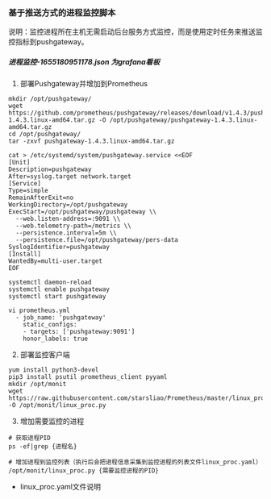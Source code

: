 ### 基于推送方式的进程监控脚本
说明：监控进程所在主机无需启动后台服务方式监控，而是使用定时任务来推送监控指标到pushgateway。
##### 进程监控-1655180951178.json 为grafana看板

1. 部署Pushgateway并增加到Prometheus
```
mkdir /opt/pushgateway/
wget https://github.com/prometheus/pushgateway/releases/download/v1.4.3/pushgateway-1.4.3.linux-amd64.tar.gz -O /opt/pushgateway/pushgateway-1.4.3.linux-amd64.tar.gz
cd /opt/pushgateway/
tar -zxvf pushgateway-1.4.3.linux-amd64.tar.gz

cat > /etc/systemd/system/pushgateway.service <<EOF
[Unit]
Description=pushgateway
After=syslog.target network.target
[Service]
Type=simple
RemainAfterExit=no
WorkingDirectory=/opt/pushgateway
ExecStart=/opt/pushgateway/pushgateway \\
  --web.listen-address=:9091 \\
  --web.telemetry-path=/metrics \\
  --persistence.interval=5m \\
  --persistence.file=/opt/pushgateway/pers-data
SyslogIdentifier=pushgateway
[Install]
WantedBy=multi-user.target
EOF

systemctl daemon-reload
systemctl enable pushgateway
systemctl start pushgateway
```
```
vi prometheus.yml
  - job_name: 'pushgateway'
    static_configs:
    - targets: ['pushgateway:9091']
    honor_labels: true
```
2. 部署监控客户端
```
yum install python3-devel
pip3 install psutil prometheus_client pyyaml
mkdir /opt/monit
wget https://raw.githubusercontent.com/starsliao/Prometheus/master/linux_proc_monit/linux_proc.py -O /opt/monit/linux_proc.py
```
3. 增加需要监控的进程
```
# 获取进程PID
ps -ef|grep {进程名}

# 增加进程到监控列表（执行后会把进程信息采集到监控进程的列表文件linux_proc.yaml）
/opt/monit/linux_proc.py {需要监控进程的PID}
```
  - linux_proc.yaml文件说明
  ```
  

